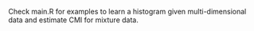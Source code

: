 Check main.R for examples to learn a histogram given multi-dimensional data and estimate CMI for mixture data.
